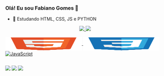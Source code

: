 ### Olá! Eu sou Fabiano Gomes 👋


- 🌱 Estudando HTML, CSS, JS e PYTHON


<div align="center">
  <a href="https://github.com/fabianogomes01">
  <img height="180em" src="https://github-readme-stats.vercel.app/api?username=fabianogomes01&show_icons=true&theme=dark&include_all_commits=true&count_private=true"/>
  <img height="180em" src="https://github-readme-stats.vercel.app/api/top-langs/?username=fabianogomes01&layout=compact&langs_count=7&theme=dark"/>
</div>
<div style="display: inline_block"><br>
  <img align="center" alt="HTML" height="42" width="48%" src="https://raw.githubusercontent.com/devicons/devicon/master/icons/html5/html5-original.svg">
  <img align="center" alt="CSS" height="42" width="48%" src="https://raw.githubusercontent.com/devicons/devicon/master/icons/css3/css3-original.svg">
  <img align="center" alt="JavaScript" height="42" width="48%" src="https://cdn.jsdelivr.net/gh/devicons/devicon/icons/javascript/javascript-original.svg">
</div>

  ##
<div> 

<a href="https://www.linkedin.com/in/fabiano-gomes-95590b1a4/" target="_blank"><img src="https://img.shields.io/badge/-LinkedIn-%230077B5?style=for-the-badge&logo=linkedin&logoColor=white" target="_blank"></a>
<a href="https://api.whatsapp.com/send?phone=5581991284940&text=Ol%C3%A1%2C%20vi%20seu%20perfil%20no%20github!" target="_blank"><img src="https://img.shields.io/badge/WhatsApp-25D366?style=for-the-badge&logo=whatsapp&logoColor=white" target="_blank"></a> 
<a href="https://www.instagram.com/fabianog01/" target="_blank"><img src="https://img.shields.io/badge/Instagram-E4405F?style=for-the-badge&logo=instagram&logoColor=white" target="_blank"></a>
  
</div>
